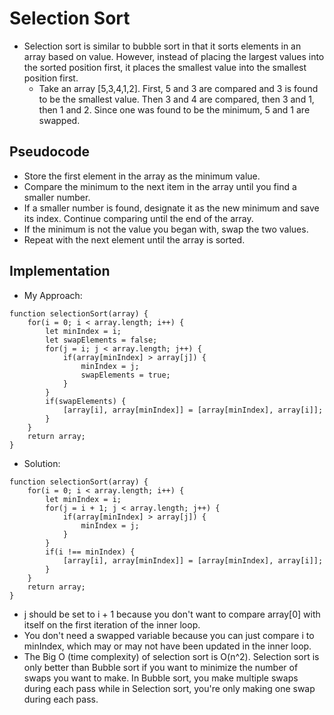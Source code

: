 # Selection Sort

- Selection sort is similar to bubble sort in that it sorts elements in an array based on value. However, instead of placing the largest values into the sorted position first, it places the smallest value into the smallest position first.
    - Take an array [5,3,4,1,2]. First, 5 and 3 are compared and 3 is found to be the smallest value. Then 3 and 4 are compared, then 3 and 1, then 1 and 2. Since one was found to be the minimum, 5 and 1 are swapped.
## Pseudocode
- Store the first element in the array as the minimum value.
- Compare the minimum to the next item in the array until you find a smaller number.
- If a smaller number is found, designate it as the new minimum and save its index. Continue comparing until the end of the array.
- If the minimum is not the value you began with, swap the two values.
- Repeat with the next element until the array is sorted.
## Implementation
- My Approach:
```
function selectionSort(array) {
    for(i = 0; i < array.length; i++) {
        let minIndex = i;
        let swapElements = false;
        for(j = i; j < array.length; j++) {
            if(array[minIndex] > array[j]) {
                minIndex = j;
                swapElements = true;
            }
        }
        if(swapElements) {
            [array[i], array[minIndex]] = [array[minIndex], array[i]];
        }
    }
    return array;
}
```
- Solution:
```
function selectionSort(array) {
    for(i = 0; i < array.length; i++) {
        let minIndex = i;
        for(j = i + 1; j < array.length; j++) {
            if(array[minIndex] > array[j]) {
                minIndex = j;
            }
        }
        if(i !== minIndex) {
            [array[i], array[minIndex]] = [array[minIndex], array[i]];
        }
    }
    return array;
}
```
- j should be set to i + 1 because you don't want to compare array[0] with itself on the first iteration of the inner loop.
- You don't need a swapped variable because you can just compare i to minIndex, which may or may not have been updated in the inner loop.
- The Big O (time complexity) of selection sort is O(n^2). Selection sort is only better than Bubble sort if you want to minimize the number of swaps you want to make. In Bubble sort, you make multiple swaps during each pass while in Selection sort, you're only making one swap during each pass.